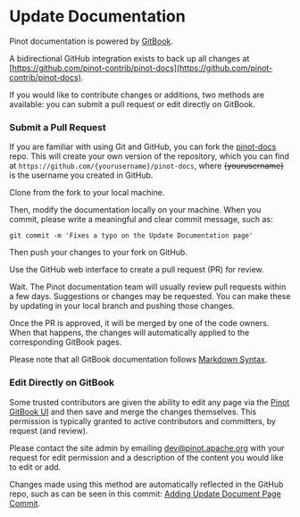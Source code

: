 # Update Documentation

Pinot documentation is powered by [GitBook](https://www.gitbook.com/).

A bidirectional GitHub integration exists to back up all  changes at [https://github.com/pinot-contrib/pinot-docs](https://github.com/pinot-contrib/pinot-docs).

If you would like to contribute changes or additions, two methods are available: you can submit a pull request or edit directly on GitBook.

### Submit a Pull Request

If you are familiar with using Git and GitHub, you can fork the [pinot-docs](https://github.com/pinot-contrib/pinot-docs) repo. This will create your own version of the repository, which you can find at `https://github.com/{yourusername}/pinot-docs`, where ~~{yourusername}~~ is the username you created in GitHub.

Clone from the fork to your local machine.

Then, modify the documentation locally on your machine. When you commit, please write a meaningful and clear commit message, such as:

`git commit -m 'Fixes a typo on the Update Documentation page'`

Then push your changes to your fork on GitHub.

Use the GitHub web interface to create a pull request (PR) for review.

Wait. The Pinot documentation team will usually review pull requests within a few days. Suggestions or changes may be requested. You can make these by updating in your local branch and pushing those changes.

Once the PR is approved, it will be merged by one of the code owners. When that happens, the changes will automatically applied to the corresponding GitBook pages.

Please note that all GitBook documentation follows [Markdown Syntax](https://www.markdownguide.org/basic-syntax/).

### Edit Directly on GitBook

Some trusted contributors are given the ability to edit any page via the [Pinot GitBook UI](https://app.gitbook.com/@apache-pinot/s/apache-pinot-cookbook/) and then save and merge the changes themselves. This permission is typically granted to active contributors and committers, by request (and review).

Please contact the site admin by emailing [dev@pinot.apache.org](mailto:dev@pinot.apache.org) with your request for edit permission and a description of the content you would like to edit or add.

Changes made using this method are automatically reflected in the GitHub repo, such as can be seen in this commit: [Adding Update Document Page Commit](https://github.com/pinot-contrib/pinot-docs/commit/76261ec9d7a7e533315459554b3bd7272a1e00c7).
